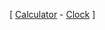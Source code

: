 [ [Calculator](https://elyes9918.github.io/Web_Projects/Calculator) - 
[Clock](https://elyes9918.github.io/Web_Projects/Clock) ]


